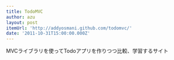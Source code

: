 ```yaml
---
title: TodoMVC
author: azu
layout: post
itemUrl: 'http://addyosmani.github.com/todomvc/'
date: '2011-10-31T15:00:00.000Z'
---
```

MVCライブラリを使ってTodoアプリを作りつつ比較、学習するサイト
